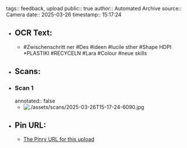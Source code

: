 tags:: feedback, upload
public:: true
author:: Automated Archive
source:: Camera
date:: 2025-03-26
timestamp:: 15:17:24

- ## OCR Text:
	- #Zwischenschritt
	  ner
	  #Des
	  #ideen
	  #lucile
	  sther
	  #Shape
	  HDPI
	  *PLASTIKI
	  #RECYCELN
	  #Lara
	  #Colour
	  #neue skills
- ## Scans:
- ### Scan 1
  annotated:: false
	- ![./assets/scans/2025-03-26T15-17-24-6090.jpg](./assets/scans/2025-03-26T15-17-24-6090.jpg)
- ## Pin URL:
	- [The Pinry URL for this upload](https://pinry.petau.net/pins/311/)